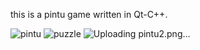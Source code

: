 this is a pintu game written in Qt-C++.

![pintu](https://user-images.githubusercontent.com/88817740/163578548-9c3bb64e-549e-459a-a31f-d47f624550df.png)
![puzzle](https://user-images.githubusercontent.com/88817740/163578550-160f7e3b-f36d-4155-948d-85f3b19f342a.png)
![Uploading pintu2.png…]()
